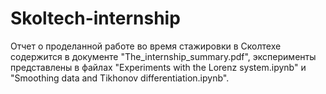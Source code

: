 # Skoltech-internship
Отчет о проделанной работе во время стажировки в Сколтехе содержится в документе "The_internship_summary.pdf", эксперименты представлены в файлах "Experiments with the Lorenz system.ipynb" и "Smoothing data and Tikhonov differentiation.ipynb".
